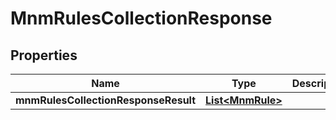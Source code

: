 # MnmRulesCollectionResponse

## Properties
Name | Type | Description | Notes
------------ | ------------- | ------------- | -------------
**mnmRulesCollectionResponseResult** | [**List&lt;MnmRule&gt;**](MnmRule.md) |  |  [optional]
